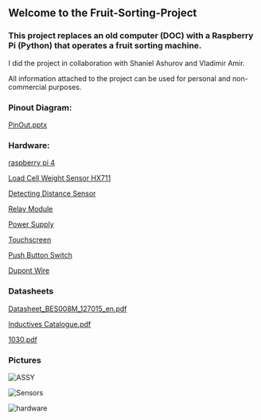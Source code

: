 ## Welcome to the Fruit-Sorting-Project

### This project replaces an old computer (DOC) with a Raspberry Pi (Python) that operates a fruit sorting machine.

I did the project in collaboration with Shaniel Ashurov and Vladimir Amir.

All information attached to the project can be used for personal and non-commercial purposes.

### Pinout Diagram:

[PinOut.pptx](https://github.com/IshaiShabaev/Fruit-Sorting-Project/files/9150887/PinOut.pptx)

### Hardware:

[raspberry pi 4](https://www.raspberrypi.com/products/raspberry-pi-4-model-b/)

[Load Cell Weight Sensor HX711](https://www.amazon.com/gp/product/B07GQPV6C4/ref=ppx_yo_dt_b_asin_title_o06_s01?ie=UTF8&psc=1)

[Detecting Distance Sensor ](https://www.amazon.com/gp/product/B07P3LG7NP/ref=ppx_yo_dt_b_asin_title_o06_s01?ie=UTF8&psc=1)

[Relay Module](https://www.amazon.com/gp/product/B00KTELP3I/ref=ppx_yo_dt_b_asin_title_o06_s00?ie=UTF8&psc=1) 

[Power Supply](https://www.amazon.com/gp/product/B07RT54H9V/ref=ppx_yo_dt_b_asin_title_o06_s01?ie=UTF8&psc=1)

[Touchscreen](https://www.amazon.com/gp/product/B07L6WT77H/ref=ppx_yo_dt_b_asin_title_o07_s00?ie=UTF8&psc=1)

[ Push Button Switch ](https://www.amazon.com/gp/product/B08P4HKCVX/ref=ppx_yo_dt_b_asin_title_o05_s00?ie=UTF8&psc=1)

[Dupont Wire](https://www.amazon.com/gp/product/B07GD1TH2K/ref=ppx_yo_dt_b_asin_title_o05_s01?ie=UTF8&psc=1)

### Datasheets

[Datasheet_BES008M_127015_en.pdf](https://github.com/IshaiShabaev/Fruit-Sorting-Project/files/9150891/Datasheet_BES008M_127015_en.pdf)

[Inductives Catalogue.pdf](https://github.com/IshaiShabaev/Fruit-Sorting-Project/files/9150896/Inductives.Catalogue.pdf)

[1030.pdf](https://github.com/IshaiShabaev/Fruit-Sorting-Project/files/9150894/1030.pdf)

### Pictures

![ASSY](https://i.postimg.cc/grFc2WMy/IMG-1712.jpg)

![Sensors](https://i.postimg.cc/FKMhZm4M/IMG-1713.jpg)

![hardware](https://i.postimg.cc/KzGJC3xB/IMG-1707.jpg)

